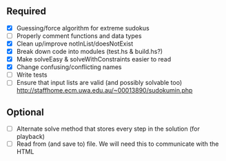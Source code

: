 ## Required
- [x] Guessing/force algorithm for extreme sudokus
- [ ] Properly comment functions and data types
- [x] Clean up/improve notInList/doesNotExist
- [x] Break down code into modules (test.hs & build.hs?)
- [x] Make solveEasy & solveWithConstraints easier to read
- [x] Change confusing/conflicting names
- [ ] Write tests
- [ ] Ensure that input lists are valid (and possibly solvable too) http://staffhome.ecm.uwa.edu.au/~00013890/sudokumin.php

## Optional
- [ ] Alternate solve method that stores every step in the solution (for playback)
- [ ] Read from (and save to) file. We will need this to communicate with the HTML

